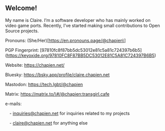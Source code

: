 ## Welcome!

My name is Claire. I’m a software developer who has mainly worked on video game ports. Recently, I’ve started making small contributions to Open Source projects. 

Pronouns: (She/Her)\[https://en.pronouns.page/@chapien\]

PGP Fingerprint: \[97810fc8f87bb5dc53012e81c5a81c724397b6b5\](https://keyoxide.org/97810FC8F87BB5DC53012E81C5A81C724397B6B5)

Website: https://chapien.net/

Bluesky: https://bsky.app/profile/claire.chapien.net

Mastodon: https://tech.lgbt/@chapien

Matrix: https://matrix.to/\#/@chapien:transgirl.cafe

e-mails:

 - inquiries@chapien.net for inquiries related to my projects

 - claire@chapien.net for anything else
<!--
**Chapien/chapien** is a ✨ _special_ ✨ repository because its `README.md` (this file) appears on your GitHub profile.

Here are some ideas to get you started:

- 🔭 I’m currently working on ...
- 🌱 I’m currently learning ...
- 👯 I’m looking to collaborate on ...
- 🤔 I’m looking for help with ...
- 💬 Ask me about ...
- 📫 How to reach me: ...
- 😄 Pronouns: ...
- ⚡ Fun fact: ...
-->
